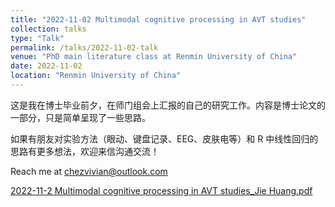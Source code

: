 ```yaml
---
title: "2022-11-02 Multimodal cognitive processing in AVT studies"
collection: talks
type: "Talk"
permalink: /talks/2022-11-02-talk
venue: "PhD main literature class at Renmin University of China"
date: 2022-11-02
location: "Renmin University of China"
---
```


这是我在博士毕业前夕，在师门组会上汇报的自己的研究工作。内容是博士论文的一部分，只是简单呈现了一些思路。

如果有朋友对实验方法（眼动、键盘记录、EEG、皮肤电等）和 R 中线性回归的思路有更多想法，欢迎来信沟通交流！

Reach me at chezvivian@outlook.com

[2022-11-2 Multimodal cognitive processing in AVT studies_Jie Huang.pdf](2022-11-2_PhD_main_lit.pdf)
